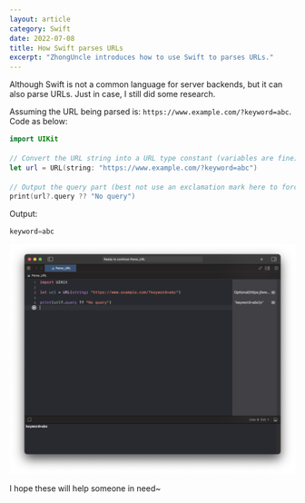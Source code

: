 ```yaml
---
layout: article
category: Swift
date: 2022-07-08
title: How Swift parses URLs
excerpt: "ZhongUncle introduces how to use Swift to parses URLs."
---
```

Although Swift is not a common language for server backends, but it can also parse URLs. Just in case, I still did some research.

Assuming the URL being parsed is: `https://www.example.com/?keyword=abc`. Code as below:

```swift
import UIKit

// Convert the URL string into a URL type constant (variables are fine)
let url = URL(string: "https://www.example.com/?keyword=abc")

// Output the query part (best not use an exclamation mark here to force it to "yes" to prevent errors)
print(url?.query ?? "No query")
```

Output:

```swift
keyword=abc
```

![swift get query of url](/assets/images/21ada1b24325494597d318118b54f023.png)

I hope these will help someone in need~